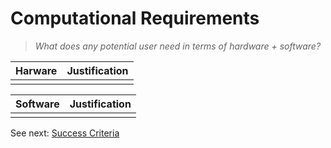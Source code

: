 # Computational Requirements
>*What does any potential user need in terms of hardware + software?*

| Harware | Justification |
|---|---|
|  |  |

| Software | Justification |
|---|---|
|  |  |

See next: [Success Criteria](1.7-success_criteria.md)
